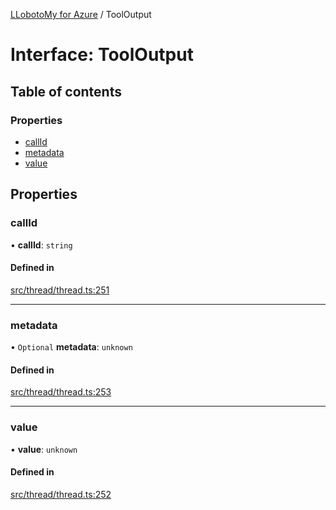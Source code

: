 [LLobotoMy for Azure](../README.md) / ToolOutput

# Interface: ToolOutput

## Table of contents

### Properties

- [callId](ToolOutput.md#callid)
- [metadata](ToolOutput.md#metadata)
- [value](ToolOutput.md#value)

## Properties

### callId

• **callId**: `string`

#### Defined in

[src/thread/thread.ts:251](https://github.com/paztek/llobotomy-azure/blob/26afba8/src/thread/thread.ts#L251)

___

### metadata

• `Optional` **metadata**: `unknown`

#### Defined in

[src/thread/thread.ts:253](https://github.com/paztek/llobotomy-azure/blob/26afba8/src/thread/thread.ts#L253)

___

### value

• **value**: `unknown`

#### Defined in

[src/thread/thread.ts:252](https://github.com/paztek/llobotomy-azure/blob/26afba8/src/thread/thread.ts#L252)

